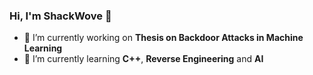### Hi, I'm ShackWove 👋

- 🔭 I’m currently working on **Thesis on Backdoor Attacks in Machine Learning**
- 🌱 I’m currently learning **C++**, **Reverse Engineering** and **AI**


<!--
**ShackWove/ShackWove** is a ✨ _special_ ✨ repository because its `README.md` (this file) appears on your GitHub profile.

Here are some ideas to get you started:



- 👯 I’m looking to collaborate on ...
- 🤔 I’m looking for help with ...
- 💬 Ask me about ...
- 📫 How to reach me: ...
- 😄 Pronouns: ...
- ⚡ Fun fact: ...
-->

